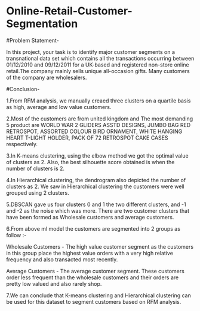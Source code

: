 # Online-Retail-Customer-Segmentation


#Problem Statement-

In this project, your task is to identify major customer segments on a transnational data set which contains all the transactions occurring between 01/12/2010 and 09/12/2011 for a UK-based and registered non-store online retail.The company mainly sells unique all-occasion gifts. Many customers of the company are wholesalers.

#Conclusion-

1.From RFM analysis, we manually creaed three clusters on a quartile basis as high, average and low value customers.

2.Most of the customers are from united kingdom and The most demanding 5 product are WORLD WAR 2 GLIDERS ASSTD DESIGNS, JUMBO BAG RED RETROSPOT, ASSORTED COLOUR BIRD ORNAMENT, WHITE HANGING HEART T-LIGHT HOLDER, PACK OF 72 RETROSPOT CAKE CASES respectively.

3.In K-means clustering, using the elbow method we got the optimal value of clusters as 2. Also, the best silhouette score obtained is when the number of clusters is 2.

4.In Hierarchical clustering, the dendrogram also depicted the number of clusters as 2. We saw in Hierarchical clustering the customers were well grouped using 2 clusters.

5.DBSCAN gave us four clusters 0 and 1 the two different clusters, and -1 and -2 as the noise which was more. There are two customer clusters that have been formed as Wholesale customers and average customers.

6.From above ml model the customers are segmented into 2 groups as follow :-

Wholesale Customers - The high value customer segment as the customers in this group place the highest value orders with a very high relative frequency and also transacted most recently.

Average Customers - The average customer segment. These customers order less frequent than the wholesale customers and their orders are pretty low valued and also rarely shop.

7.We can conclude that K-means clustering and Hierarchical clustering can be used for this dataset to segment customers based on RFM analysis.

